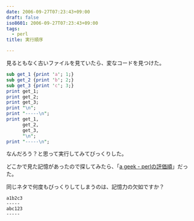 ```yaml
---
date: 2006-09-27T07:23:43+09:00
draft: false
iso8601: 2006-09-27T07:23:43+09:00
tags:
  - perl
title: 実行順序

---
```


見るともなく古いファイルを見ていたら、変なコードを見つけた。

```perl
sub get_1 {print 'a'; 1;}
sub get_2 {print 'b'; 2;}
sub get_3 {print 'c'; 3;}
print get_1;
print get_2;
print get_3;
print "\n";
print "-----\n";
print get_1,
      get_2,
      get_3,
      "\n";
print "-----\n";
```

なんだろう？と思って実行してみてびっくりした。

どこかで見た記憶があったので探してみたら、「[a geek - perlの評価順](http://d.hatena.ne.jp/hiratara/20060424/1145888188)」だった。

同じネタで何度もびっくりしてしまうのは、記憶力の欠如ですか？

```shell
a1b2c3
-----
abc123
-----
```
